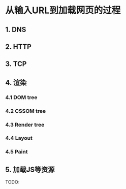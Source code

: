 # 从输入URL到加载网页的过程

## 1. DNS

## 2. HTTP

## 3. TCP

## 4. 渲染

### 4.1 DOM tree

### 4.2 CSSOM tree

### 4.3 Render tree

### 4.4 Layout

### 4.5 Paint

## 5. 加载JS等资源

TODO: 